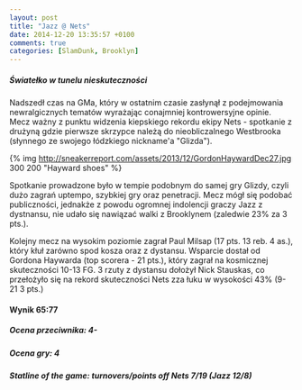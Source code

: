 ```yaml
---
layout: post
title: "Jazz @ Nets"
date: 2014-12-20 13:35:57 +0100
comments: true
categories: [SlamDunk, Brooklyn]
---
```


<h5>Światełko w tunelu nieskuteczności</h5>

Nadszedł czas na GMa, który w ostatnim czasie zasłynął z podejmowania newralgicznych tematów wyrażając conajmniej kontrowersyjne opinie. Mecz ważny z punktu widzenia kiepskiego rekordu ekipy Nets - spotkanie z drużyną gdzie pierwsze skrzypce należą do nieobliczalnego Westbrooka (słynnego ze swojego łódzkiego nickname'a "Glizda").

<!--more-->

{% img http://sneakerreport.com/assets/2013/12/GordonHaywardDec27.jpg 300 200 "Hayward shoes" %}

Spotkanie prowadzone było w tempie podobnym do samej gry Glizdy, czyli dużo zagrań uptempo, szybkiej gry oraz penetracji. Mecz mógł się podobać publiczności, jednakże z powodu ogromnej indolencji graczy Jazz z dystnansu, nie udało się nawiązać walki z Brooklynem (zaledwie 23% za 3 pts.). 

Kolejny mecz na wysokim poziomie zagrał Paul Milsap (17 pts. 13 reb. 4 as.), który kłuł zarówno spod kosza oraz z dystansu. Wsparcie dostał od Gordona Haywarda (top scorera - 21 pts.), który zagrał na kosmicznej skuteczności 10-13 FG. 3 rzuty z dystansu dołożył Nick Stauskas, co przełożyło się na rekord skuteczności Nets zza łuku w wysokości 43% (9-21 3 pts.)

<h4>Wynik 65:77</h4>
<h5>Ocena przeciwnika: 4-</h5>
<h5>Ocena gry: 4</h5>
<h5>Statline of the game: turnovers/points off Nets 7/19 (Jazz 12/8) </h5>